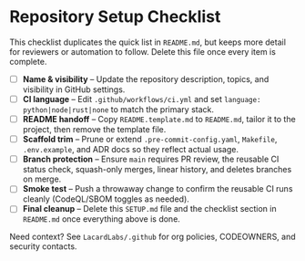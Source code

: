 # Repository Setup Checklist

This checklist duplicates the quick list in `README.md`, but keeps more detail for reviewers or automation to follow. Delete this file once every item is complete.

- [ ] **Name & visibility** – Update the repository description, topics, and visibility in GitHub settings.
- [ ] **CI language** – Edit `.github/workflows/ci.yml` and set `language: python|node|rust|none` to match the primary stack.
- [ ] **README handoff** – Copy `README.template.md` to `README.md`, tailor it to the project, then remove the template file.
- [ ] **Scaffold trim** – Prune or extend `.pre-commit-config.yaml`, `Makefile`, `.env.example`, and ADR docs so they reflect actual usage.
- [ ] **Branch protection** – Ensure `main` requires PR review, the reusable CI status check, squash-only merges, linear history, and deletes branches on merge.
- [ ] **Smoke test** – Push a throwaway change to confirm the reusable CI runs cleanly (CodeQL/SBOM toggles as needed).
- [ ] **Final cleanup** – Delete this `SETUP.md` file and the checklist section in `README.md` once everything above is done.

Need context? See `LacardLabs/.github` for org policies, CODEOWNERS, and security contacts.
